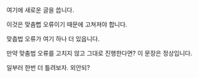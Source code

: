 여기에 새로운 글을 씁니다.

이것은 맞춤뻡 오류이기 때문에 고쳐져야 합니다.

맞춥법 오류가 여기 하나 더 있읍니다.

만약 맞춤법 오류를 고치지 않고 그대로 진행한다면? 이 문장은 정상입니다.

일부러 한번 더 틀려보자. 외안되?
